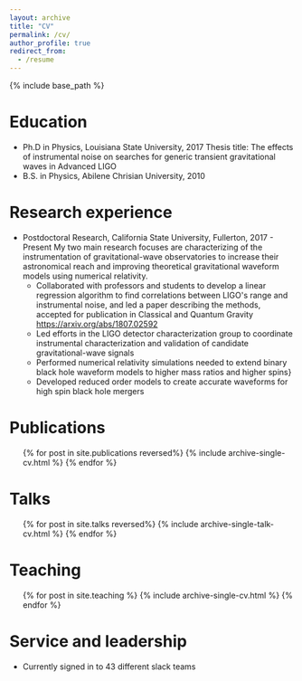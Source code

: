 ```yaml
---
layout: archive
title: "CV"
permalink: /cv/
author_profile: true
redirect_from:
  - /resume
---
```


{% include base_path %}

Education
======
* Ph.D in Physics, Louisiana State University, 2017 
Thesis title: The effects of instrumental noise on searches for generic transient gravitational waves in Advanced LIGO
* B.S. in Physics, Abilene Chrisian University, 2010

Research experience
======
* Postdoctoral Research, California State University, Fullerton, 2017 - Present
  My two main research focuses are characterizing of the instrumentation of gravitational-wave observatories to increase their astronomical reach and improving  theoretical gravitational waveform models using numerical relativity.
  * Collaborated with professors and students to develop a linear regression algorithm to find correlations between LIGO's range and instrumental noise, and led a paper describing the methods, accepted for publication in Classical and Quantum Gravity https://arxiv.org/abs/1807.02592
  * Led efforts in the LIGO detector characterization group to coordinate instrumental characterization and validation of candidate gravitational-wave signals
  * Performed numerical relativity simulations needed to extend binary black hole waveform models to higher mass ratios and higher spins}
  * Developed reduced order models to create accurate waveforms for high spin black hole mergers

Publications
======
  <ul>{% for post in site.publications reversed%}
    {% include archive-single-cv.html %}
  {% endfor %}</ul>
  
Talks
======
  <ul>{% for post in site.talks reversed%}
    {% include archive-single-talk-cv.html %}
  {% endfor %}</ul>
  
Teaching
======
  <ul>{% for post in site.teaching %}
    {% include archive-single-cv.html %}
  {% endfor %}</ul>
  
Service and leadership
======
* Currently signed in to 43 different slack teams
